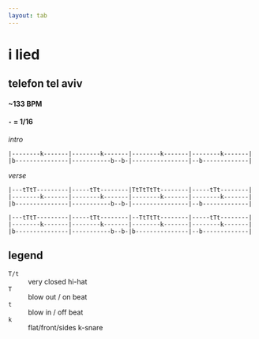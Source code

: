 ```yaml
---
layout: tab
---
```


# i lied
## telefon tel aviv

#### ~133 BPM
#### `-` = 1/16

_intro_
```
|--------k-------|--------k-------|--------k-------|--------k-------|
|b---------------|-----------b--b-|----------------|--b-------------|
```

_verse_
```
|---tTtT---------|-----tTt--------|TtTtTtTt--------|-----tTt--------|
|--------k-------|--------k-------|--------k-------|--------k-------|
|b---------------|-----------b--b-|----------------|--b-------------|
```

```
|---tTtT---------|-----tTt--------|--TtTtTt--------|-----tTt--------|
|--------k-------|--------k-------|--------k-------|--------k-------|
|b---------------|-----------b--b-|b---------------|--b-------------|
```

## legend

<dl>
    <dt><code>T/t</code></dt><dd>very closed hi-hat</dd>
    <dt><code>T</code></dt><dd>blow out / on beat</dd>
    <dt><code>t</code></dt><dd>blow in / off beat</dd>
    <dt><code>k</code></dt><dd>flat/front/sides k-snare</dd>
</dl>







